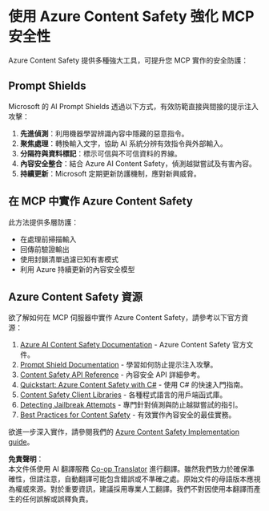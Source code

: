 <!--
CO_OP_TRANSLATOR_METADATA:
{
  "original_hash": "f5300fd1b5e84520d500b2a8f568a1d8",
  "translation_date": "2025-07-17T01:58:54+00:00",
  "source_file": "02-Security/azure-content-safety.md",
  "language_code": "mo"
}
-->
# 使用 Azure Content Safety 強化 MCP 安全性

Azure Content Safety 提供多種強大工具，可提升您 MCP 實作的安全防護：

## Prompt Shields

Microsoft 的 AI Prompt Shields 透過以下方式，有效防範直接與間接的提示注入攻擊：

1. **先進偵測**：利用機器學習辨識內容中隱藏的惡意指令。
2. **聚焦處理**：轉換輸入文字，協助 AI 系統分辨有效指令與外部輸入。
3. **分隔符與資料標記**：標示可信與不可信資料的界線。
4. **內容安全整合**：結合 Azure AI Content Safety，偵測越獄嘗試及有害內容。
5. **持續更新**：Microsoft 定期更新防護機制，應對新興威脅。

## 在 MCP 中實作 Azure Content Safety

此方法提供多層防護：
- 在處理前掃描輸入
- 回傳前驗證輸出
- 使用封鎖清單過濾已知有害模式
- 利用 Azure 持續更新的內容安全模型

## Azure Content Safety 資源

欲了解如何在 MCP 伺服器中實作 Azure Content Safety，請參考以下官方資源：

1. [Azure AI Content Safety Documentation](https://learn.microsoft.com/azure/ai-services/content-safety/) - Azure Content Safety 官方文件。
2. [Prompt Shield Documentation](https://learn.microsoft.com/azure/ai-services/content-safety/concepts/prompt-shield) - 學習如何防止提示注入攻擊。
3. [Content Safety API Reference](https://learn.microsoft.com/rest/api/contentsafety/) - 內容安全 API 詳細參考。
4. [Quickstart: Azure Content Safety with C#](https://learn.microsoft.com/azure/ai-services/content-safety/quickstart-csharp) - 使用 C# 的快速入門指南。
5. [Content Safety Client Libraries](https://learn.microsoft.com/azure/ai-services/content-safety/quickstart-client-libraries-rest-api) - 各種程式語言的用戶端函式庫。
6. [Detecting Jailbreak Attempts](https://learn.microsoft.com/azure/ai-services/content-safety/concepts/jailbreak-detection) - 專門針對偵測與防止越獄嘗試的指引。
7. [Best Practices for Content Safety](https://learn.microsoft.com/azure/ai-services/content-safety/concepts/best-practices) - 有效實作內容安全的最佳實務。

欲進一步深入實作，請參閱我們的 [Azure Content Safety Implementation guide](./azure-content-safety-implementation.md)。

**免責聲明**：  
本文件係使用 AI 翻譯服務 [Co-op Translator](https://github.com/Azure/co-op-translator) 進行翻譯。雖然我們致力於確保準確性，但請注意，自動翻譯可能包含錯誤或不準確之處。原始文件的母語版本應視為權威來源。對於重要資訊，建議採用專業人工翻譯。我們不對因使用本翻譯而產生的任何誤解或誤釋負責。